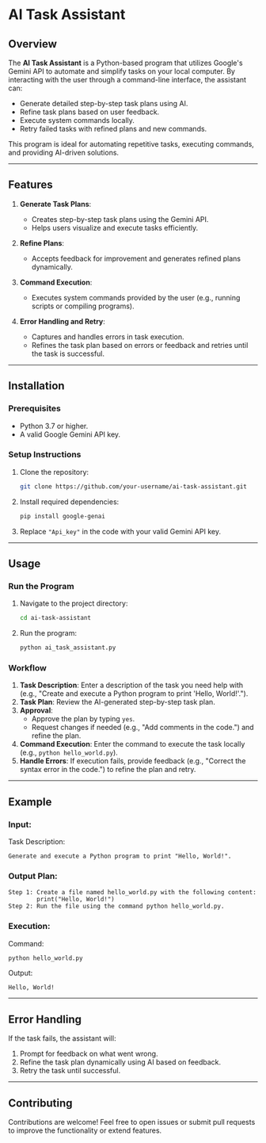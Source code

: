 
# AI Task Assistant

## Overview

The **AI Task Assistant** is a Python-based program that utilizes Google's Gemini API to automate and simplify tasks on your local computer. By interacting with the user through a command-line interface, the assistant can:
- Generate detailed step-by-step task plans using AI.
- Refine task plans based on user feedback.
- Execute system commands locally.
- Retry failed tasks with refined plans and new commands.

This program is ideal for automating repetitive tasks, executing commands, and providing AI-driven solutions.

---

## Features

1. **Generate Task Plans**:
   - Creates step-by-step task plans using the Gemini API.
   - Helps users visualize and execute tasks efficiently.

2. **Refine Plans**:
   - Accepts feedback for improvement and generates refined plans dynamically.

3. **Command Execution**:
   - Executes system commands provided by the user (e.g., running scripts or compiling programs).

4. **Error Handling and Retry**:
   - Captures and handles errors in task execution.
   - Refines the task plan based on errors or feedback and retries until the task is successful.

---

## Installation

### Prerequisites
- Python 3.7 or higher.
- A valid Google Gemini API key.

### Setup Instructions
1. Clone the repository:
   ```bash
   git clone https://github.com/your-username/ai-task-assistant.git
   ```
2. Install required dependencies:
   ```bash
   pip install google-genai
   ```
3. Replace `"Api_key"` in the code with your valid Gemini API key.

---

## Usage

### Run the Program
1. Navigate to the project directory:
   ```bash
   cd ai-task-assistant
   ```
2. Run the program:
   ```bash
   python ai_task_assistant.py
   ```

### Workflow
1. **Task Description**: Enter a description of the task you need help with (e.g., "Create and execute a Python program to print 'Hello, World!'.").
2. **Task Plan**: Review the AI-generated step-by-step task plan.
3. **Approval**:
   - Approve the plan by typing `yes`.
   - Request changes if needed (e.g., "Add comments in the code.") and refine the plan.
4. **Command Execution**: Enter the command to execute the task locally (e.g., `python hello_world.py`).
5. **Handle Errors**: If execution fails, provide feedback (e.g., "Correct the syntax error in the code.") to refine the plan and retry.

---

## Example

### Input:
Task Description: 
```text
Generate and execute a Python program to print "Hello, World!".
```

### Output Plan:
```text
Step 1: Create a file named hello_world.py with the following content:
        print("Hello, World!")
Step 2: Run the file using the command python hello_world.py.
```

### Execution:
Command:
```bash
python hello_world.py
```

Output:
```text
Hello, World!
```

---

## Error Handling

If the task fails, the assistant will:
1. Prompt for feedback on what went wrong.
2. Refine the task plan dynamically using AI based on feedback.
3. Retry the task until successful.

---

## Contributing

Contributions are welcome! Feel free to open issues or submit pull requests to improve the functionality or extend features.





